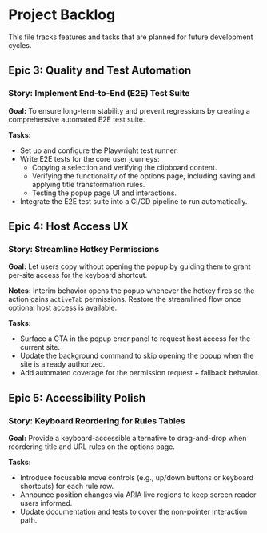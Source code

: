 # Project Backlog

This file tracks features and tasks that are planned for future development cycles.

## Epic 3: Quality and Test Automation

### Story: Implement End-to-End (E2E) Test Suite

**Goal:** To ensure long-term stability and prevent regressions by creating a comprehensive automated E2E test suite.

**Tasks:**

- Set up and configure the Playwright test runner.
- Write E2E tests for the core user journeys:
  - Copying a selection and verifying the clipboard content.
  - Verifying the functionality of the options page, including saving and applying title transformation rules.
  - Testing the popup page UI and interactions.
- Integrate the E2E test suite into a CI/CD pipeline to run automatically.

## Epic 4: Host Access UX

### Story: Streamline Hotkey Permissions

**Goal:** Let users copy without opening the popup by guiding them to grant per-site access for the keyboard shortcut.

**Notes:** Interim behavior opens the popup whenever the hotkey fires so the action gains `activeTab` permissions. Restore the streamlined flow once optional host access is available.

**Tasks:**

- Surface a CTA in the popup error panel to request host access for the current site.
- Update the background command to skip opening the popup when the site is already authorized.
- Add automated coverage for the permission request + fallback behavior.

## Epic 5: Accessibility Polish

### Story: Keyboard Reordering for Rules Tables

**Goal:** Provide a keyboard-accessible alternative to drag-and-drop when reordering title and URL rules on the options page.

**Tasks:**

- Introduce focusable move controls (e.g., up/down buttons or keyboard shortcuts) for each rule row.
- Announce position changes via ARIA live regions to keep screen reader users informed.
- Update documentation and tests to cover the non-pointer interaction path.
